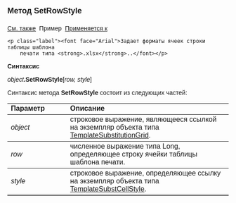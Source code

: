 ﻿<html>
<head>
<title>TemplateSubstitution\SetRowStyle</title>
<style type="text/css">
.auto-style1 {
	text-decoration: underline;
}
    .style1
    {
        width: 26%;
    }
</style>
</head>

<body>

<p><strong><font size="4" face="Arial">Метод SetRowStyle<br>
<br>
</font></strong><font face="Arial"><span class="auto-style1"><a href="../TemplateSubstitutionGrid.html">См. также</a></span>&nbsp;
Пример&nbsp; <a href="../TemplateSubstitutionGrid.html">Применяется к</a></font></p>

    <p class="label"><font face="Arial">Задает форматы ячеек строки таблицы шаблона 
        печати типа <strong>.xlsx</strong>..</font></p>

<p class="label"><font face="Arial"><b>Синтаксис</b></font></p>

<p><font face="Arial"><em>object</em><strong>.SetRowStyle</strong>[<em>row, style</em>]</font></p>

<p><font face="Arial">Синтаксис метода <strong>SetRowStyle</strong>
состоит из следующих частей:</font></p>

<table border="1" cellPadding="5" cols="2" frame="below" rules="rows">
<TBODY>
  <tr vAlign="top">
    <td class="style1"><font face="Arial"><b>Параметр</b></font></td>
    <td class="label" width="71%"><font face="Arial"><strong>Описание</strong></font></td>
  </tr>
  <tr>
    <td class="style1"><font face="Arial"><em>object</em></font></td>
    <td width="71%"><font face="Arial">строковое выражение, являющееся ссылкой на 
        экземпляр объекта типа <a href="../TemplateSubstitutionGrid.html">TemplateSubstitutionGrid</a>.</font></td>
  </tr>
    <tr>
    <td class="style1"><font face="Arial"><em> row</em></font></td>
    <td width="71%"><font face="Arial">численное выражение типа Long, oпределяющее 
        строку ячейки таблицы шаблона печати.</font></td>
    </tr>
    <tr>
    <td class="style1"><font face="Arial"><em> style</em></font></td>
    <td width="71%"><font face="Arial">строковое выражение, oпределяющее ссылку на 
        экземпляр объекта типа
        <a href="../TemplateSubstCellStyle.html">
        TemplateSubstCellStyle</a>.</font></td>
    </tr>
    </table>
    <p>
        &nbsp;</p>
</body>
</html>
